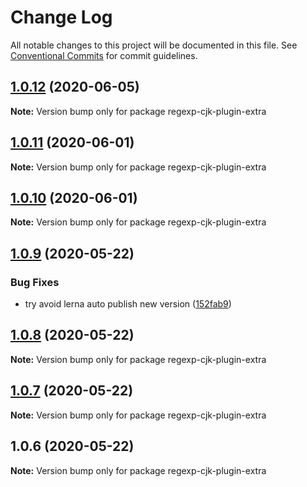 # Change Log

All notable changes to this project will be documented in this file.
See [Conventional Commits](https://conventionalcommits.org) for commit guidelines.

## [1.0.12](https://github.com/bluelovers/ws-regexp/compare/regexp-cjk-plugin-extra@1.0.11...regexp-cjk-plugin-extra@1.0.12) (2020-06-05)

**Note:** Version bump only for package regexp-cjk-plugin-extra





## [1.0.11](https://github.com/bluelovers/ws-regexp/compare/regexp-cjk-plugin-extra@1.0.10...regexp-cjk-plugin-extra@1.0.11) (2020-06-01)

**Note:** Version bump only for package regexp-cjk-plugin-extra





## [1.0.10](https://github.com/bluelovers/ws-regexp/compare/regexp-cjk-plugin-extra@1.0.9...regexp-cjk-plugin-extra@1.0.10) (2020-06-01)

**Note:** Version bump only for package regexp-cjk-plugin-extra





## [1.0.9](https://github.com/bluelovers/ws-regexp/compare/regexp-cjk-plugin-extra@1.0.8...regexp-cjk-plugin-extra@1.0.9) (2020-05-22)


### Bug Fixes

* try avoid lerna auto publish new version ([152fab9](https://github.com/bluelovers/ws-regexp/commit/152fab910b7f82fe257122ca13df6a3704e71964))





## [1.0.8](https://github.com/bluelovers/ws-regexp/compare/regexp-cjk-plugin-extra@1.0.7...regexp-cjk-plugin-extra@1.0.8) (2020-05-22)

**Note:** Version bump only for package regexp-cjk-plugin-extra





## [1.0.7](https://github.com/bluelovers/ws-regexp/compare/regexp-cjk-plugin-extra@1.0.6...regexp-cjk-plugin-extra@1.0.7) (2020-05-22)

**Note:** Version bump only for package regexp-cjk-plugin-extra





## 1.0.6 (2020-05-22)

**Note:** Version bump only for package regexp-cjk-plugin-extra
